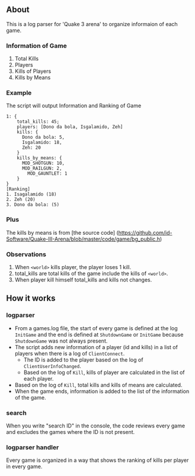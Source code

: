 ## About
This is a log parser for 'Quake 3 arena' to organize informaion of each game.

### Information of Game
1. Total Kills
2. Players
3. Kills of Players
4. Kills by Means

### Example
The script will output Information and Ranking of Game
```
1: {
    total_kills: 45;
    players: [Dono da bola, Isgalamido, Zeh]
    kills: {
      Dono da bola: 5,
      Isgalamido: 18,
      Zeh: 20
    }
    kills_by_means: {
      MOD_SHOTGUN: 10,
      MOD_RAILGUN: 2,
        MOD_GAUNTLET: 1
    }
}
[Ranking]
1. Isagalamido (18)
2. Zeh (20)
3. Dono da bola: (5)
```

### Plus
The kills by means is from [the source code] (https://github.com/id-Software/Quake-III-Arena/blob/master/code/game/bg_public.h)

### Observations
1. When `<world>` kills player, the player loses 1 kill.
2. total_kills are total kills of the game include the kills of `<world>`.
3. When player kill himself total_kills and kills not changes.

## How it works
### logparser
- From a games.log file, the start of every game is defined at the log `InitGame` and the end is defined at `ShutdownGame` or `InitGame` because `ShutdownGame` was not always present.
- The script adds new information of a player (id and kills) in a list of players when there is a log of `ClientConnect`. 
   - The ID is added to the player based on the log of `ClientUserInfoChanged`.
   - Based on the log of `Kill`, kills of player are calculated in the list of each player. 
- Based on the log of `Kill`, total kills and kills of means are calculated.
- When the game ends, information is added to the list of the information of the game.
### search
When you write "search ID" in the console, the code reviews every game and excludes the games where the ID is not present.  
### logparser handler
Every game is organized in a way that shows the ranking of kills per player in every game.

